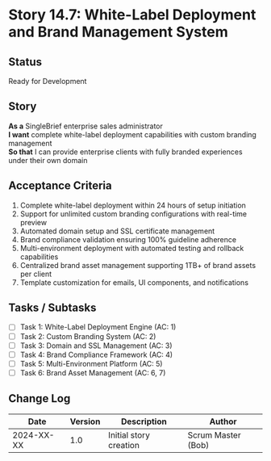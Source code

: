 # Story 14.7: White-Label Deployment and Brand Management System

## Status
Ready for Development

## Story
**As a** SingleBrief enterprise sales administrator  
**I want** complete white-label deployment capabilities with custom branding management  
**So that** I can provide enterprise clients with fully branded experiences under their own domain

## Acceptance Criteria
1. Complete white-label deployment within 24 hours of setup initiation
2. Support for unlimited custom branding configurations with real-time preview
3. Automated domain setup and SSL certificate management
4. Brand compliance validation ensuring 100% guideline adherence
5. Multi-environment deployment with automated testing and rollback capabilities
6. Centralized brand asset management supporting 1TB+ of brand assets per client
7. Template customization for emails, UI components, and notifications

## Tasks / Subtasks
- [ ] Task 1: White-Label Deployment Engine (AC: 1)
- [ ] Task 2: Custom Branding System (AC: 2)
- [ ] Task 3: Domain and SSL Management (AC: 3)
- [ ] Task 4: Brand Compliance Framework (AC: 4)
- [ ] Task 5: Multi-Environment Platform (AC: 5)
- [ ] Task 6: Brand Asset Management (AC: 6, 7)

## Change Log
| Date | Version | Description | Author |
|------|---------|-------------|---------|
| 2024-XX-XX | 1.0 | Initial story creation | Scrum Master (Bob) |
